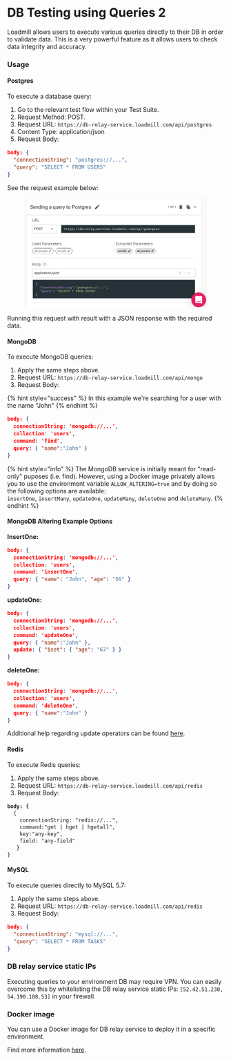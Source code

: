 # DB Testing using Queries 2

Loadmill allows users to execute various queries directly to their DB in order to validate data. This is a very powerful feature as it allows users to check data integrity and accuracy.

### Usage

#### Postgres

To execute a database query:

1. Go to the relevant test flow within your Test Suite.
2. Request Method: POST.
3. Request URL: `https://db-relay-service.loadmill.com/api/postgres`
4. Content Type: application/json
5. Request Body:

```json
body: {
  "connectionString": "postgres://...",
  "query": "SELECT * FROM USERS"
}
```

See the request example below:

<figure><img src="../../.gitbook/assets/image (2).png" alt=""><figcaption></figcaption></figure>

Running this request with result with a JSON response with the required data.

#### MongoDB

To execute MongoDB queries:

1. Apply the same steps above.
2. Request URL: `https://db-relay-service.loadmill.com/api/mongo`
3. Request Body:&#x20;

{% hint style="success" %}
In this example we're searching for a user with the name "John"
{% endhint %}

```json
body: {
  connectionString: 'mongodb://...',
  collection: 'users',
  command: 'find',
  query: { "name":"John" }
}
```

{% hint style="info" %}
The MongoDB service is initially meant for "read-only" puposes (i.e. find). However, using a Docker image privately allows you to use the environment variable `ALLOW_ALTERING=true` and by doing so the following options are available:\
`insertOne`, `insertMany`, `updateOne`, `updateMany`, `deleteOne` and `deleteMany`.
{% endhint %}

#### MongoDB Altering Example Options

**InsertOne:**

```json
body: {
  connectionString: 'mongodb://...',
  collection: 'users',
  command: 'insertOne',
  query: { "name": "John", "age": "56" }
}
```

**updateOne:**

```json
body: {
  connectionString: 'mongodb://...',
  collection: 'users',
  command: 'updateOne',
  query: { "name":"John" },
  update: { "$set": { "age": "67" } }
}
```

**deleteOne:**

```json
body: {
  connectionString: 'mongodb://...',
  collection: 'users',
  command: 'deleteOne',
  query: { "name":"John" }
}
```

Additional help regarding update operators can be found [here](https://www.mongodb.com/docs/manual/reference/operator/update).

#### Redis

To execute Redis queries:

1. Apply the same steps above.
2. Request URL: `https://db-relay-service.loadmill.com/api/redis`
3. Request Body:&#x20;

<pre class="language-json"><code class="lang-json"><strong>body: {
</strong>  {
    connectionString: "redis://...", 
    command:"get | hget | hgetall",
    key:"any-key",
    field: "any-field"
   }
}</code></pre>

#### MySQL

To execute queries directly to MySQL 5.7:

1. Apply the same steps above.
2. Request URL: `https://db-relay-service.loadmill.com/api/redis`
3. Request Body:&#x20;

```json
body: {  
  "connectionString": "mysql://...",
  "query": "SELECT * FROM TASKS"
}
```

### DB relay service static IPs

Executing queries to your environment DB may require VPN. You can easily overcome this by whitelisting the DB relay service static IPs: `[52.42.51.230, 54.190.108.53]` in your firewall.

### Docker image

You can use a Docker image for DB relay service to deploy it in a specific environment.

&#x20;Find more information [here](https://hub.docker.com/r/loadmill/db-relay-service).
